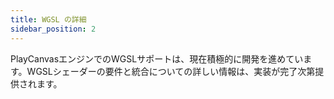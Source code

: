 ```yaml
---
title: WGSL の詳細
sidebar_position: 2
---
```


PlayCanvasエンジンでのWGSLサポートは、現在積極的に開発を進めています。WGSLシェーダーの要件と統合についての詳しい情報は、実装が完了次第提供されます。
